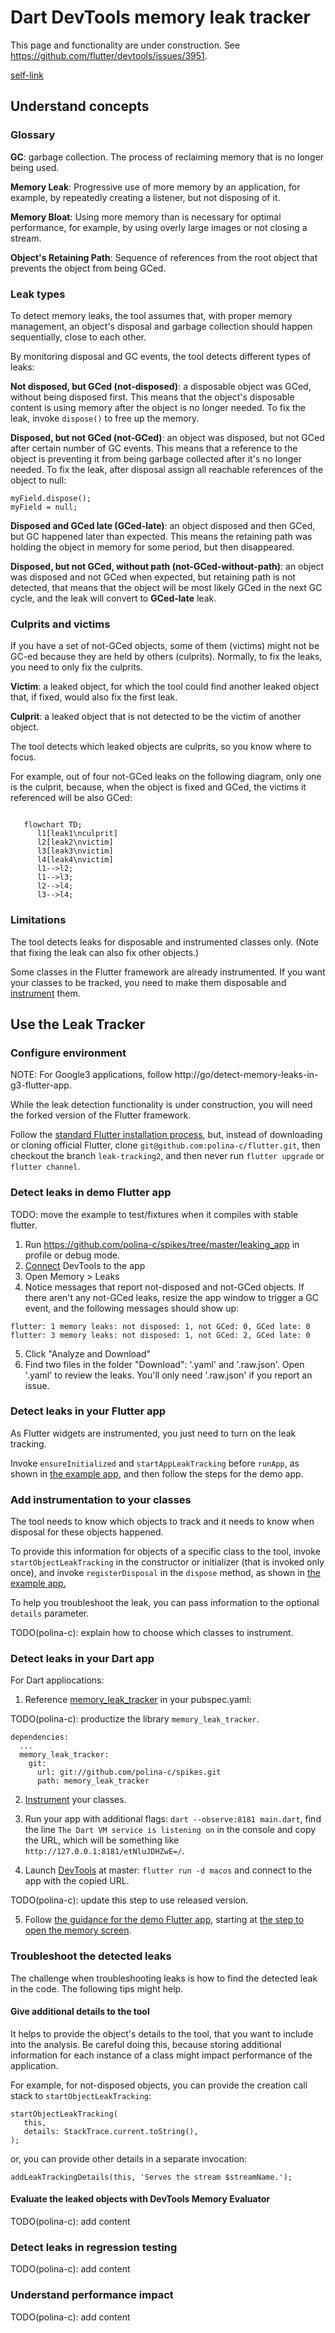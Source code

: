 # Dart DevTools memory leak tracker

This page and functionality are under construction.
See https://github.com/flutter/devtools/issues/3951.

[self-link](https://github.com/flutter/devtools/blob/master/packages/devtools_app/lib/src/screens/memory/panes/leaks/LEAK_TRACKING.md)


## Understand concepts

### Glossary

**GC**: garbage collection. The process of reclaiming memory that is no
longer being used.

**Memory Leak**: Progressive use of more memory by an application,
for example, by repeatedly creating a listener, but not disposing of it.

**Memory Bloat**: Using more memory than is necessary for optimal performance,
for example, by using overly large images or not closing a stream.

**Object's Retaining Path**: Sequence of references from the root object
that prevents the object from being GCed.


### Leak types

To detect memory leaks, the tool assumes that, with proper memory management,
an object's disposal and garbage collection should happen sequentially,
close to each other.

By monitoring disposal and GC events, the tool detects different types of leaks:

**Not disposed, but GCed (not-disposed)**: a disposable object was GCed,
without being disposed first. This means that the object's disposable content
is using memory after the object is no longer needed.
To fix the leak, invoke `dispose()` to free up the memory.

**Disposed, but not GCed (not-GCed)**: an object was disposed,
but not GCed after certain number of GC events. This means that
a reference to the object is preventing it from being
garbage collected after it's no longer needed.
To fix the leak, after disposal assign all reachable references
of the object to null:

```
myField.dispose();
myField = null;
```

**Disposed and GCed late (GCed-late)**: an object disposed and then GCed,
but GC happened later than expected. This means the retaining path was
holding the object in memory for some period, but then disappeared.

**Disposed, but not GCed, without path (not-GCed-without-path)**: an object
was disposed and not GCed when expected, but retaining path is not detected,
that means that the object will be most likely GCed in the next GC cycle,
and the leak will convert to **GCed-late** leak. 

### Culprits and victims

If you have a set of not-GCed objects, some of them (victims)
might not be GC-ed because they are held by others (culprits).
Normally, to fix the leaks, you need to only fix the culprits.

**Victim**: a leaked object, for which the tool could find another
leaked object that, if fixed, would also fix the first leak.

**Culprit**: a leaked object that is not detected to be the victim
of another object.

The tool detects which leaked objects are culprits, so you know where to focus.

For example, out of four not-GCed leaks on the following diagram,
only one is the culprit, because, when the object is fixed
and GCed, the victims it referenced will be also GCed:


```mermaid
   
   flowchart TD;
      l1[leak1\nculprit]
      l2[leak2\nvictim]
      l3[leak3\nvictim]
      l4[leak4\nvictim]
      l1-->l2;
      l1-->l3;
      l2-->l4;
      l3-->l4;
```



### Limitations

The tool detects leaks for disposable and instrumented classes only.
(Note that fixing the leak can also fix other objects.)

Some classes in the Flutter framework are already instrumented.
If you want your classes to be tracked, you need to make them
disposable and [instrument](#instrument) them.

## Use the Leak Tracker

### Configure environment

NOTE: For Google3 applications,
follow http://go/detect-memory-leaks-in-g3-flutter-app.

While the leak detection functionality is under construction,
you will need the forked version of the Flutter framework.

Follow the [standard Flutter installation process](https://docs.flutter.dev/get-started/install),
but, instead of downloading or cloning official Flutter,
clone `git@github.com:polina-c/flutter.git`,
then checkout the branch `leak-tracking2`,
and then never run `flutter upgrade` or `flutter channel`.

### Detect leaks in demo Flutter app <a id='demo_flutter'></a>

TODO: move the example to test/fixtures when it compiles with stable flutter.

1. Run https://github.com/polina-c/spikes/tree/master/leaking_app
   in profile or debug mode.
2. [Connect](https://docs.flutter.dev/development/tools/devtools/cli#open-devtools-and-connect-to-the-target-app)
   DevTools to the app 
3. Open Memory > Leaks <a id='memory-leaks-page'></a>
4. Notice messages that report not-disposed and not-GCed objects.
   If there aren't any not-GCed leaks, resize the app window
   to trigger a GC event, and the following messages should show up:
   
```
flutter: 1 memory leaks: not disposed: 1, not GCed: 0, GCed late: 0
flutter: 3 memory leaks: not disposed: 1, not GCed: 2, GCed late: 0
```

5. Click "Analyze and Download"
6. Find two files in the folder "Download": '.yaml' and '.raw.json'.
   Open '.yaml' to review the leaks. You'll only need '.raw.json'
   if you report an issue.

### Detect leaks in your Flutter app

As Flutter widgets are instrumented, you just need to turn on the leak tracking.

Invoke `ensureInitialized` and `startAppLeakTracking` before
`runApp`, as shown in
[the example app,](https://github.com/polina-c/spikes/blob/master/leaking_app/lib/main.dart#L7)
and then follow the steps for the demo app.

### Add instrumentation to your classes <a id='instrument'></a>

The tool needs to know which objects to track and it needs
to know when disposal for these objects happened.

To provide this information for objects of a specific class to the tool,
invoke `startObjectLeakTracking` in the constructor or initializer
(that is invoked only once), and invoke `registerDisposal` in the `dispose` method,
as shown in
[the example app.](https://github.com/polina-c/spikes/blob/master/leaking_app/lib/tracked_class.dart)

To help you troubleshoot the leak, you can pass information
to the optional `details` parameter.

TODO(polina-c): explain how to choose which classes to instrument.

### Detect leaks in your Dart app

For Dart appliocations: 

1. Reference [memory_leak_tracker](https://github.com/polina-c/spikes/blob/master/memory_leak_tracker/README.md) in your pubspec.yaml:

TODO(polina-c): productize the library `memory_leak_tracker`.

```
dependencies:
  ...
  memory_leak_tracker:
    git:
      url: git://github.com/polina-c/spikes.git
      path: memory_leak_tracker
```

2. [Instrument](#instrument) your classes.

3. Run your app with additional flags: `dart --observe:8181 main.dart`,
   find the line `The Dart VM service is listening on`
   in the console and copy the URL, which will be something like
   `http://127.0.0.1:8181/etNluJDHZwE=/`.

4. Launch [DevTools](https://github.com/flutter/devtools) at master:
   `flutter run -d macos` and connect to the app with the copied URL. 
 
TODO(polina-c): update this step to use released version. 

5. Follow [the guidance for the demo Flutter app](demo_flutter),
   starting at [the step to open the memory screen](memory-leaks-page).


### Troubleshoot the detected leaks

The challenge when troubleshooting leaks is
how to find the detected leak in the code.
The following tips might help.

#### Give additional details to the tool

It helps to provide the object's details to the tool,
that you want to include into the analysis. Be careful doing this,
because storing additional information for each instance of a class
might impact performance of the application.

For example, for not-disposed objects, you can
provide the creation call stack to `startObjectLeakTracking`:

```
startObjectLeakTracking(
   this,
   details: StackTrace.current.toString(),
);
```

or, you can provide other details in a separate invocation:

```
addLeakTrackingDetails(this, 'Serves the stream $streamName.');
```

#### Evaluate the leaked objects with DevTools Memory Evaluator

TODO(polina-c): add content

### Detect leaks in regression testing

TODO(polina-c): add content

### Understand performance impact

TODO(polina-c): add content

